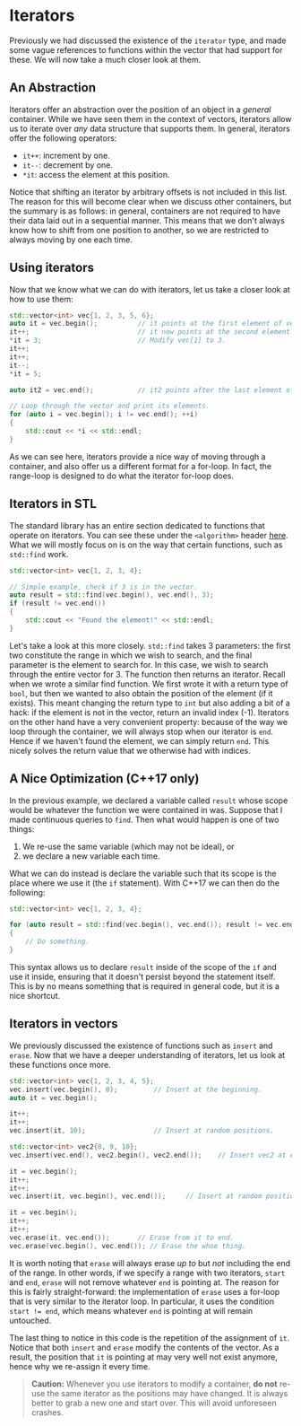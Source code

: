 # Iterators
Previously we had discussed the existence of the `iterator` type, and made some
vague references to functions within the vector that had support for these. We
will now take a much closer look at them.

## An Abstraction
Iterators offer an abstraction over the position of an object in a *general*
container. While we have seen them in the context of vectors, iterators allow us
to iterate over *any* data structure that supports them. In general, iterators
offer the following operators:

* `it++`: increment by one.
* `it--`: decrement by one.
* `*it`: access the element at this position.

Notice that shifting an iterator by arbitrary offsets is not included in this
list. The reason for this will become clear when we discuss other containers,
but the summary is as follows: in general, containers are not required to have
their data laid out in a sequential manner. This means that we don't always know
how to shift from one position to another, so we are restricted to always moving
by one each time.

## Using iterators
Now that we know what we can do with iterators, let us take a closer look at how
to use them:

```c++
std::vector<int> vec{1, 2, 3, 5, 6};
auto it = vec.begin();          // it points at the first element of vec.
it++;                           // it now points at the second element.
*it = 3;                        // Modify vec[1] to 3.
it++;
it++;
it--;
*it = 5;

auto it2 = vec.end();           // it2 points after the last element of vec.

// Loop through the vector and print its elements.
for (auto i = vec.begin(); i != vec.end(); ++i)
{
    std::cout << *i << std::endl;
}
```

As we can see here, iterators provide a nice way of moving through a container,
and also offer us a different format for a for-loop. In fact, the range-loop
is designed to do what the iterator for-loop does.

## Iterators in STL
The standard library has an entire section dedicated to functions that operate
on iterators. You can see these under the `<algorithm>` header
[here](https://en.cppreference.com/w/cpp/header/algorithm). What we will mostly
focus on is on the way that certain functions, such as `std::find` work.

```c++
std::vector<int> vec{1, 2, 3, 4};

// Simple example, check if 3 is in the vector.
auto result = std::find(vec.begin(), vec.end(), 3);
if (result != vec.end())
{
    std::cout << "Found the element!" << std::endl;
}
```

Let's take a look at this more closely. `std::find` takes 3 parameters: the
first two constitute the range in which we wish to search, and the final
parameter is the element to search for. In this case, we wish to search through
the entire vector for 3. The function then returns an iterator. Recall when we
wrote a similar find function. We first wrote it with a return type of `bool`,
but then we wanted to also obtain the position of the element (if it exists).
This meant changing the return type to `int` but also adding a bit of a hack: if
the element is not in the vector, return an invalid index (-1). Iterators on the
other hand have a very convenient property: because of the way we loop through
the container, we will always stop when our iterator is `end`. Hence if we
haven't found the element, we can simply return `end`. This nicely solves the
return value that we otherwise had with indices.

## A Nice Optimization (C++17 only)
In the previous example, we declared a variable called `result` whose scope
would be whatever the function we were contained in was. Suppose that I made
continuous queries to `find`. Then what would happen is one of two things:

1. We re-use the same variable (which may not be ideal), or
2. we declare a new variable each time.

What we can do instead is declare the variable such that its scope is the place
where we use it (the `if` statement). With C++17 we can then do the following:

```c++
std::vector<int> vec{1, 2, 3, 4};

for (auto result = std::find(vec.begin(), vec.end()); result != vec.end())
{
    // Do something.
}
```

This syntax allows us to declare `result` inside of the scope of the `if` and
use it inside, ensuring that it doesn't persist beyond the statement itself.
This is by no means something that is required in general code, but it is a nice
shortcut.

## Iterators in vectors
We previously discussed the existence of functions such as `insert` and `erase`.
Now that we have a deeper understanding of iterators, let us look at these
functions once more. 

```c++
std::vector<int> vec{1, 2, 3, 4, 5};
vec.insert(vec.begin(), 0);         // Insert at the beginning.
auto it = vec.begin();

it++;
it++;
vec.insert(it, 10);                 // Insert at random positions.

std::vector<int> vec2{8, 9, 10};
vec.insert(vec.end(), vec2.begin(), vec2.end());    // Insert vec2 at end.

it = vec.begin();
it++;
it++;
vec.insert(it, vec.begin(), vec.end());     // Insert at random positions.

it = vec.begin();
it++;
it++;
vec.erase(it, vec.end());       // Erase from it to end.
vec.erase(vec.begin(), vec.end()); // Erase the whoe thing.
```

It is worth noting that `erase` will always erase *up to* but *not* including
the end of the range. In other words, if we specify a range with two iterators,
`start` and `end`, `erase` will not remove whatever `end` is pointing at. The
reason for this is fairly straight-forward: the implementation of `erase` uses a
for-loop that is very similar to the iterator loop. In particular, it uses the
condition `start != end`, which means whatever `end` is pointing at will remain
untouched.

The last thing to notice in this code is the repetition of the assignment of
`it`. Notice that both `insert` and `erase` modify the contents of the vector.
As a result, the position that `it` is pointing at may very well not exist
anymore, hence why we re-assign it every time. 

> **Caution:**
> Whenever you use iterators to modify a container, **do not** re-use the same
> iterator as the positions may have changed. It is always better to grab a new
> one and start over. This will avoid unforeseen crashes.
